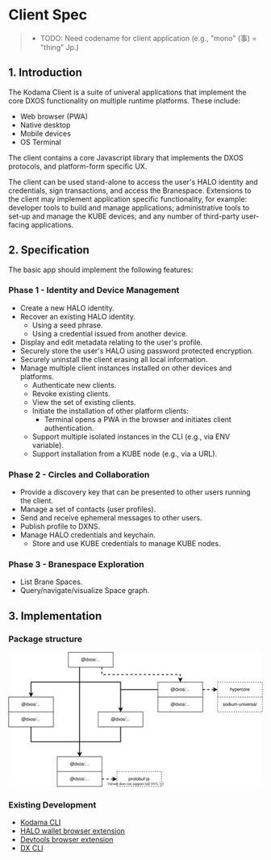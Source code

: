 # Client Spec

> - TODO: Need codename for client application (e.g., "mono" (事) = "thing" Jp.)


## 1. Introduction

The Kodama Client is a suite of univeral applications that implement the core DXOS functionality on multiple runtime platforms.
These include:

- Web browser (PWA)
- Native desktop
- Mobile devices
- OS Terminal

The client contains a core Javascript library that implements the DXOS protocols, and platform-form specific UX.

The client can be used stand-alone to access the user's HALO identity and credentials, sign transactions, and access the Branespace.
Extensions to the client may implement application specific functionality, for example: developer tools to build and manage applications;
administrative tools to set-up and manage the KUBE devices;
and any number of third-party user-facing applications.


## 2. Specification

The basic app should implement the following features:

### Phase 1 - Identity and Device Management

- Create a new HALO identity.
- Recover an existing HALO identity.
  - Using a seed phrase.
  - Using a credential issued from another device.
- Display and edit metadata relating to the user's profile.
- Securely store the user's HALO using password protected encryption.
- Securely uninstall the client erasing all local information.
- Manage multiple client instances installed on other devices and platforms.
  - Authenticate new clients.
  - Revoke existing clients.
  - View the set of existing clients.
  - Initiate the installation of other platform clients:
    - Terminal opens a PWA in the browser and initiates client authentication.
  - Support multiple isolated instances in the CLI (e.g., via ENV variable).
  - Support installation from a KUBE node (e.g., via a URL).

### Phase 2 - Circles and Collaboration

- Provide a discovery key that can be presented to other users running the client.
- Manage a set of contacts (user profiles).
- Send and receive ephemeral messages to other users.
- Publish profile to DXNS.
- Manage HALO credentials and keychain.
  - Store and use KUBE credentials to manage KUBE nodes.

### Phase 3 - Branespace Exploration

- List Brane Spaces.
- Query/navigate/visualize Space graph.


## 3. Implementation

### Package structure

![Package structure](./diagrams/client-package-structure.drawio.svg)

### Existing Development

- [Kodama CLI](https://github.com/dxos/protocols/tree/main/packages/demos/kodama)
- [HALO wallet browser extension](https://github.com/dxos/protocols/tree/main/packages/wallet/wallet-extension)
- [Devtools browser extension](https://github.com/dxos/protocols/tree/main/packages/devtools/devtools-extension) 
- [DX CLI](https://github.com/dxos/cli)

